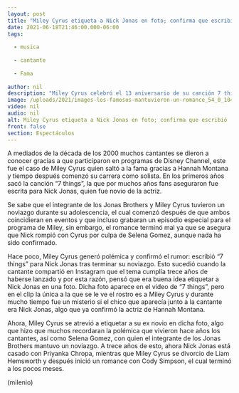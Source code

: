 ```yaml
---
layout: post
title: "Miley Cyrus etiqueta a Nick Jonas en foto; confirma que escribió '7 things' para él tras ruptura"
date: 2021-06-18T21:46:00.000-06:00
tags:
  
  - musica
  
  - cantante
  
  - Fama
  
author: nil
description: "Miley Cyrus celebró el 13 aniversario de su canción 7 things y confirmó que el tema lo escribió tras su ruptura con Nick Jonas con una foto de ambos. "
image: /uploads/2021/images-los-famosos-mantuvieron-un-romance_54_0_1045_650.jpg
video: nil
audio: nil
alt: Miley Cyrus etiqueta a Nick Jonas en foto; confirma que escribió '7 things' para él tras ruptura
front: false
section: Espectáculos
---
```


A mediados de la década de los 2000 muchos cantantes se dieron a conocer gracias a que participaron en programas de Disney Channel, este fue el caso de Miley Cyrus quien saltó a la fama gracias a Hannah Montana y tiempo después comenzó su carrera como solista. En los primeros años sacó la canción “7 things”, la que por muchos años fans aseguraron fue escrita para Nick Jonas, quien fue novio de la actriz.

Se sabe que el integrante de los Jonas Brothers y Miley Cyrus tuvieron un noviazgo durante su adolescencia, el cual comenzó después de que ambos coincidieran en eventos y que incluso grabaran un episodio especial para el programa de Miley, sin embargo, el romance terminó mal ya que se asegura que Nick rompió con Cyrus por culpa de Selena Gomez, aunque nada ha sido confirmado. 

Hace poco, Miley Cyrus generó polémica y confirmó el rumor: escribió “7 things” para Nick Jonas tras terminar su noviazgo. Esto sucedió cuando la cantante compartió en Instagram que el tema cumplía trece años de haberse lanzado y por esta razón, pensó que era buena idea etiquetar a Nick Jonas en una foto. Dicha foto aparece en el video de “7 things”, pero en el clip la única a la que se le ve el rostro es a Miley Cyrus y durante mucho tiempo fue un misterio si el chico que aparecía junto a la cantante era Nick Jonas, algo que ya confirmó la actriz de Hannah Montana. 

Ahora, Miley Cyrus se atrevió a etiquetar a su ex novio en dicha foto, algo que hizo que muchos recordaran la polémica que vivieron hace años los cantantes, así como Selena Gomez, con quien el integrante de los Jonas Brothers mantuvo un noviazgo. 
A trece años de esto, ahora Nick Jonas está casado con Priyanka Chropa, mientras que Miley Cyrus se divorcio de Liam Hemsworth y después inició un romance con Cody Simpson, el cual terminó a los pocos meses.

(milenio)